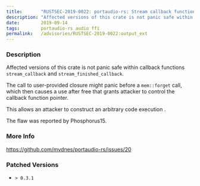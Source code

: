 ```yaml
---
title:       "RUSTSEC-2019-0022: portaudio-rs: Stream callback function is not unwind safe"
description: "Affected versions of this crate is not panic safe within callback functions streamcallback and streamfinishedcallback. The call to userprovided closure might panic before a memforget call, which then causes a use after free that grants attacker to control the callback function pointer. This allows an attacker to construct an arbitrary code execution .  The flaw was reported by Phosphorus15."
date:        2019-09-14
tags:        portaudio-rs audio ffi
permalink:   /advisories/RUSTSEC-2019-0022:output_ext
---
```


### Description

Affected versions of this crate is not panic safe within callback functions `stream_callback` and `stream_finished_callback`.

The call to user-provided closure might panic before a `mem::forget` call, which then causes a use after free that grants attacker to control the callback function pointer.

This allows an attacker to construct an arbitrary code execution .
 
The flaw was reported by Phosphorus15.

### More Info

<https://github.com/mvdnes/portaudio-rs/issues/20>

### Patched Versions

- `> 0.3.1`


